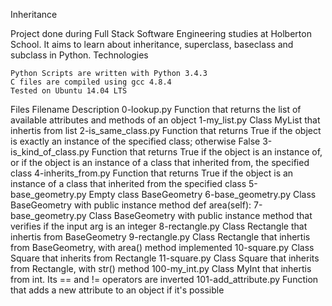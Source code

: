 Inheritance

Project done during Full Stack Software Engineering studies at Holberton School. It aims to learn about inheritance, superclass, baseclass and subclass in Python.
Technologies

    Python Scripts are written with Python 3.4.3
    C files are compiled using gcc 4.8.4
    Tested on Ubuntu 14.04 LTS

Files
Filename 	Description
0-lookup.py 	Function that returns the list of available attributes and methods of an object
1-my_list.py 	Class MyList that inhertis from list
2-is_same_class.py 	Function that returns True if the object is exactly an instance of the specified class; otherwise False
3-is_kind_of_class.py 	Function that returns True if the object is an instance of, or if the object is an instance of a class that inherited from, the specified class
4-inherits_from.py 	Function that returns True if the object is an instance of a class that inherited from the specified class
5-base_geometry.py 	Empty class BaseGeometry
6-base_geometry.py 	Class BaseGeometry with public instance method def area(self):
7-base_geometry.py 	Class BaseGeometry with public instance method that verifies if the input arg is an integer
8-rectangle.py 	Class Rectangle that inhertis from BaseGeometry
9-rectangle.py 	Class Rectangle that inhertis from BaseGeometry, with area() method implemented
10-square.py 	Class Square that inherits from Rectangle
11-square.py 	Class Square that inherits from Rectangle, with str() method
100-my_int.py 	Class MyInt that inhertis from int. Its == and != operators are inverted
101-add_attribute.py 	Function that adds a new attribute to an object if it's possible
